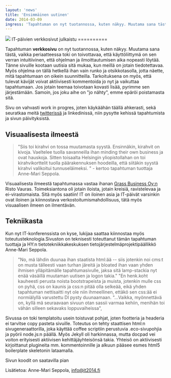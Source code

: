 ```yaml
---
layout: 'news'
title: 'Ensimmäinen uutinen'
date: 2014-03-09
ingress: 'Tapahtuman on nyt tuotannossa, kuten näkyy. Muutama sana tästä, vaikka periaatteessa toki on toivottavaa, että käyttöliittymä on sen verran intuitiivinen, että ohjelman ja ilmoittautumisen aika nopeasti löytää. Tänne sivuille kootaan uutisia sitä mukaa, kun meillä on jotain tiedotettavaa. Myös ohjelma on tällä hetkellä ihan vain runko ja otsikkotasolla, jotta näette, mitä tapahtumaan on oikein suunnitteilla...'
---
```


<img class="nostokuva" src="../images/newsimages/ensimmainen-uutinen.png" >
IT-päivien verkkosivut julkaistu
==========

Tapahtuman **verkkosivu** on nyt tuotannossa, kuten näkyy. Muutama sana tästä, vaikka periaatteessa toki on toivottavaa, että käyttöliittymä on sen verran intuitiivinen, että ohjelman ja ilmoittautumisen aika nopeasti löytää. Tänne sivuille kootaan uutisia sitä mukaa, kun meillä on jotain tiedotettavaa. Myös ohjelma on tällä hetkellä ihan vain runko ja otsikkotasolla, jotta näette, mitä tapahtumaan on oikein suunnitteilla. Tarkoituksena on myös, että tulevat kävijät voivat aktiivisesti kommentoida jo nyt ja vaikuttaa tapahtumaan. Jos jotain teemaa toivotaan kovasti lisää, pyrimme sen järjestämään. Samoin, jos joku aihe on "jo nähty",  emme epäröi poistamasta sitä. 

Sivu on vahvasti work in progres, joten käykäähän täällä ahkerasti, sekä seuratkaa meitä [twitterissä](https://twitter.com/itp2014) ja linkedinissä, niin pysytte kehissä tapahtumista ja sivun päivityksistä. 
<br/>

## Visuaalisesta ilmeestä

>"Siis toi kirahvi on tossa muutamasta syystä. Ensinnäkin, kirahvit on kivoja. Vaeltelee tuolla savanneilla ihan minding their own business ja ovat hauskoja. Sitten toisaalta Helsingin yliopistollahan on toi kirahvikorttelit tuolla päärakennuksen hoodeilla, että siitäkin syystä kirahvi valikoitui tunnuseläimeksi. " - kertoo tapahtuman tuottaja Anne-Mari Seppola.

Visuaalisesta ilmeestä tapahtumassa vastaa ihanan [Grass Business Oy:n](http://www.grass.fi/) Risto Vauras. Toimeksiantona oli jotain iloista, jotain kreisiä, ravistelevaa ja ei-virastomaista. Sitä myös saatiin! IT on iloinen asia ja IT-päivät varsinkin ovat iloinen ja kiinnostava verkostoitumismahdollisuus, tätä myös visuaalisen ilmeen on ilmentävän.

## Tekniikasta

Kun nyt IT-konferenssista on kyse, lukijaa saattaa kiinnostaa myös toteutusteknologia.Sivuston on teknisesti toteuttanut tämän tapahtuman tuottaja ja HY:n tietotekniikkakeskuksen tietojärjestelmäprojektipäällikkö Anne-Mari Seppola. 
>"No, mä lähdin duunaa ihan staatista html:ää -- siis jotenkin noi cms:t on musta tälleesti vaan  turhan järeitä ja bloated ihan vaan yhden ihmisen ylläpitämälle tapahtumasivulle, jaksa sitä lamp-stackia nyt enää väsäillä muutaman uutisen ja logon takia."
"En henk.koht kauheesti perusta noista bootstrapeista ja muista, jotenkin mulle css on pyhä, css on kaunis ja css:n pitää olla selkeää, eikä yhden tapahtuman nettisaitti nyt ole niin ihmeellinen, ettäkö sen css:ää ei normiälyllä varustettu DI pysty duunaamaan. "...Vaikka, myönnettävä on, kyllä mä seuraavaan sivuun otan sassii varmaa kehiin, menihän toi vähän silleen sekavaks loppuvaiheissa", 

Sivussa on toki templatoitu usein toistuvat pohjat, joten  footteria ja headeria ei tarvitse copy pasteta sivuille. Toteutus on tehty staattisen html:n sivugeneraattorilla, joka käyttää coffee scriptiin perustuvia .eco-sivupohjia ja pyörii node.js:n päällä. Myös Jekyll oli harkinnassa, mutta docpad vei voiton erityisesti aktiivisen kehittäjäyhteisönsä takia. Yhteisö on aktiivisesti kirjoittanut plugineita mm. kommentoinnille ja alkuun pääsee esmes html5 boilerplate skeletonin lataamalla. 

Sivun koodit on saatavilla pian 

Lisätietoa: Anne-Mari Seppola, info@it2014.fi

